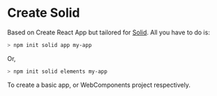 # Create Solid

Based on Create React App but tailored for [Solid](https://github.com/ryansolid/solid). All you have to do is:

```sh
> npm init solid app my-app
```

Or,

```sh
> npm init solid elements my-app
```

To create a basic app, or WebComponents project respectively.